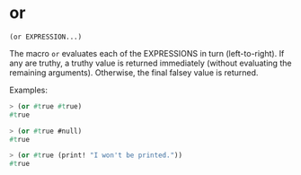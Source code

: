 # or

`(or EXPRESSION...)`

The macro `or` evaluates each of the EXPRESSIONS in turn
(left-to-right). If any are truthy, a truthy value is returned
immediately (without evaluating the remaining arguments). Otherwise, the
final falsey value is returned.

Examples:

```lisp
> (or #true #true)
#true

> (or #true #null)
#true

> (or #true (print! "I won't be printed."))
#true
```
